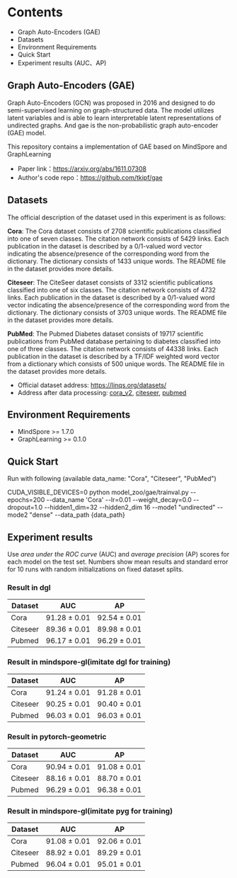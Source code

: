 # Contents

- Graph Auto-Encoders (GAE)
- Datasets
- Environment Requirements
- Quick Start
- Experiment results (AUC、AP)

## Graph Auto-Encoders (GAE)

Graph Auto-Encoders (GCN) was proposed in 2016 and designed to do semi-supervised learning on graph-structured data. The model utilizes latent variables and is able to learn interpretable latent representations of undirected graphs. And gae is the non-probabilistic graph auto-encoder (GAE) model.

This repository contains a implementation of GAE based on MindSpore and GraphLearning

- Paper link：https://arxiv.org/abs/1611.07308
- Author's code repo：https://github.com/tkipf/gae

## Datasets

The official description of the dataset used in this experiment is as follows:

**Cora**: The Cora dataset consists of 2708 scientific publications classified into one of seven classes. The citation network consists of 5429 links. Each publication in the dataset is described by a 0/1-valued word vector indicating the absence/presence of the corresponding word from the dictionary. The dictionary consists of 1433 unique words. The README file in the dataset provides more details.

**Citeseer**: The CiteSeer dataset consists of 3312 scientific publications classified into one of six classes. The citation network consists of 4732 links. Each publication in the dataset is described by a 0/1-valued word vector indicating the absence/presence of the corresponding word from the dictionary. The dictionary consists of 3703 unique words. The README file in the dataset provides more details.

**PubMed**: The Pubmed Diabetes dataset consists of 19717 scientific publications from PubMed database pertaining to diabetes classified into one of three classes. The citation network consists of 44338 links. Each publication in the dataset is described by a TF/IDF weighted word vector from a dictionary which consists of 500 unique words. The README file in the dataset provides more details.

- Official dataset address: https://linqs.org/datasets/
- Address after data processing: [cora_v2](https://data.dgl.ai/dataset/cora_v2.zip), [citeseer](https://data.dgl.ai/dataset/citeseer.zip), [pubmed](https://data.dgl.ai/dataset/pubmed.zip)

## Environment Requirements

- MindSpore >= 1.7.0
- GraphLearning >= 0.1.0

## Quick Start

Run with following (available data_name: "Cora", "Citeseer", "PubMed")

CUDA_VISIBLE_DEVICES=0 python model_zoo/gae/trainval.py --epochs=200 --data_name 'Cora' --lr=0.01 --weight_decay=0.0 --dropout=1.0 --hidden1_dim=32 --hidden2_dim 16 --mode1 "undirected" --mode2 "dense" --data_path {data_path}

## Experiment results

Use *area under the ROC curve* (AUC) and *average precision* (AP) scores for each model on the test set. Numbers show mean results and standard error for 10 runs with random initializations on fixed dataset splits.

### Result in dgl

| Dataset  | AUC            | AP            |
| -------- | -------------- | ------------- |
| Cora     | 91.28 $\pm$ 0.01 | 92.54 $\pm$ 0.01 |
| Citeseer | 89.36 $\pm$ 0.01 | 89.98 $\pm$ 0.01 |
| Pubmed   | 96.17 $\pm$ 0.01 | 96.29 $\pm$ 0.01 |

### Result in mindspore-gl(imitate dgl for training)

| Dataset  | AUC            | AP            |
| -------- | -------------- | ------------- |
| Cora     | 91.24 $\pm$ 0.01 | 91.28 $\pm$ 0.01 |
| Citeseer | 90.25 $\pm$ 0.01 | 90.40 $\pm$ 0.01 |
| Pubmed   | 96.03 $\pm$ 0.01 | 96.03 $\pm$ 0.01 |

### Result in pytorch-geometric

| Dataset  | AUC            | AP             |
| -------- | -------------- | -------------- |
| Cora     | 90.94 $\pm$ 0.01 | 91.08 $\pm$ 0.01  |
| Citeseer | 88.16 $\pm$ 0.01 | 88.70 $\pm$ 0.01  |
| Pubmed   | 96.29 $\pm$ 0.01 | 96.38 $\pm$ 0.01  |

### Result in mindspore-gl(imitate pyg for training)

| Dataset  | AUC            | AP             |
| -------- | -------------- | --------------        |
| Cora     | 91.08 $\pm$ 0.01 | 92.06 $\pm$ 0.01  |
| Citeseer | 88.92 $\pm$ 0.01 | 89.29 $\pm$ 0.01  |
| Pubmed   | 96.04 $\pm$ 0.01 | 95.01 $\pm$ 0.01  |
